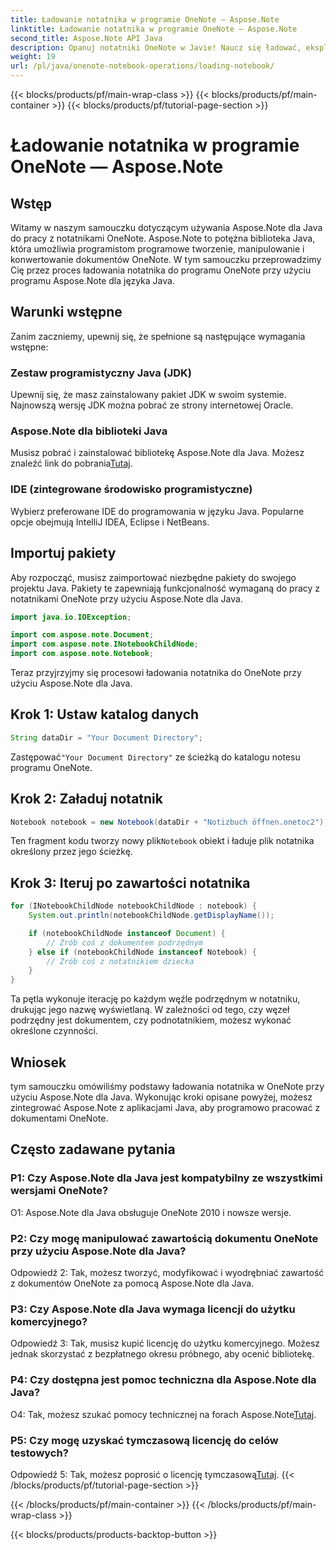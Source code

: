 ```yaml
---
title: Ładowanie notatnika w programie OneNote — Aspose.Note
linktitle: Ładowanie notatnika w programie OneNote — Aspose.Note
second_title: Aspose.Note API Java
description: Opanuj notatniki OneNote w Javie! Naucz się ładować, eksplorować i przetwarzać zawartość — od dokumentów po podnotatniki. Łatwe kroki i kod w zestawie! #OneNote #Java #Aspose
weight: 19
url: /pl/java/onenote-notebook-operations/loading-notebook/
---
```


{{< blocks/products/pf/main-wrap-class >}}
{{< blocks/products/pf/main-container >}}
{{< blocks/products/pf/tutorial-page-section >}}

# Ładowanie notatnika w programie OneNote — Aspose.Note

## Wstęp

Witamy w naszym samouczku dotyczącym używania Aspose.Note dla Java do pracy z notatnikami OneNote. Aspose.Note to potężna biblioteka Java, która umożliwia programistom programowe tworzenie, manipulowanie i konwertowanie dokumentów OneNote. W tym samouczku przeprowadzimy Cię przez proces ładowania notatnika do programu OneNote przy użyciu programu Aspose.Note dla języka Java.

## Warunki wstępne

Zanim zaczniemy, upewnij się, że spełnione są następujące wymagania wstępne:

### Zestaw programistyczny Java (JDK)

Upewnij się, że masz zainstalowany pakiet JDK w swoim systemie. Najnowszą wersję JDK można pobrać ze strony internetowej Oracle.

### Aspose.Note dla biblioteki Java

 Musisz pobrać i zainstalować bibliotekę Aspose.Note dla Java. Możesz znaleźć link do pobrania[Tutaj](https://releases.aspose.com/note/java/).

### IDE (zintegrowane środowisko programistyczne)

Wybierz preferowane IDE do programowania w języku Java. Popularne opcje obejmują IntelliJ IDEA, Eclipse i NetBeans.

## Importuj pakiety

Aby rozpocząć, musisz zaimportować niezbędne pakiety do swojego projektu Java. Pakiety te zapewniają funkcjonalność wymaganą do pracy z notatnikami OneNote przy użyciu Aspose.Note dla Java.

```java
import java.io.IOException;

import com.aspose.note.Document;
import com.aspose.note.INotebookChildNode;
import com.aspose.note.Notebook;
```

Teraz przyjrzyjmy się procesowi ładowania notatnika do OneNote przy użyciu Aspose.Note dla Java.

## Krok 1: Ustaw katalog danych

```java
String dataDir = "Your Document Directory";
```

 Zastępować`"Your Document Directory"` ze ścieżką do katalogu notesu programu OneNote.

## Krok 2: Załaduj notatnik

```java
Notebook notebook = new Notebook(dataDir + "Notizbuch öffnen.onetoc2");
```

 Ten fragment kodu tworzy nowy plik`Notebook` obiekt i ładuje plik notatnika określony przez jego ścieżkę.

## Krok 3: Iteruj po zawartości notatnika

```java
for (INotebookChildNode notebookChildNode : notebook) {
    System.out.println(notebookChildNode.getDisplayName());

    if (notebookChildNode instanceof Document) {
        // Zrób coś z dokumentem podrzędnym
    } else if (notebookChildNode instanceof Notebook) {
        // Zrób coś z notatnikiem dziecka
    }
}
```

Ta pętla wykonuje iterację po każdym węźle podrzędnym w notatniku, drukując jego nazwę wyświetlaną. W zależności od tego, czy węzeł podrzędny jest dokumentem, czy podnotatnikiem, możesz wykonać określone czynności.

## Wniosek

tym samouczku omówiliśmy podstawy ładowania notatnika w OneNote przy użyciu Aspose.Note dla Java. Wykonując kroki opisane powyżej, możesz zintegrować Aspose.Note z aplikacjami Java, aby programowo pracować z dokumentami OneNote.

## Często zadawane pytania

### P1: Czy Aspose.Note dla Java jest kompatybilny ze wszystkimi wersjami OneNote?

O1: Aspose.Note dla Java obsługuje OneNote 2010 i nowsze wersje.

### P2: Czy mogę manipulować zawartością dokumentu OneNote przy użyciu Aspose.Note dla Java?

Odpowiedź 2: Tak, możesz tworzyć, modyfikować i wyodrębniać zawartość z dokumentów OneNote za pomocą Aspose.Note dla Java.

### P3: Czy Aspose.Note dla Java wymaga licencji do użytku komercyjnego?

Odpowiedź 3: Tak, musisz kupić licencję do użytku komercyjnego. Możesz jednak skorzystać z bezpłatnego okresu próbnego, aby ocenić bibliotekę.

### P4: Czy dostępna jest pomoc techniczna dla Aspose.Note dla Java?

 O4: Tak, możesz szukać pomocy technicznej na forach Aspose.Note[Tutaj](https://forum.aspose.com/c/note/28).

### P5: Czy mogę uzyskać tymczasową licencję do celów testowych?

 Odpowiedź 5: Tak, możesz poprosić o licencję tymczasową[Tutaj](https://purchase.aspose.com/temporary-license/).
{{< /blocks/products/pf/tutorial-page-section >}}

{{< /blocks/products/pf/main-container >}}
{{< /blocks/products/pf/main-wrap-class >}}

{{< blocks/products/products-backtop-button >}}
